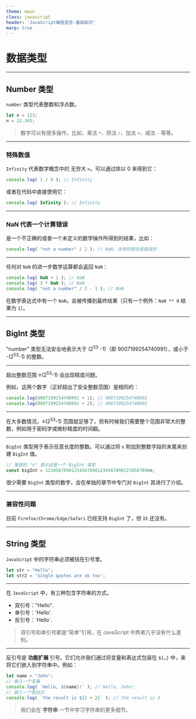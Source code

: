 ```yaml
---
theme: main
class: javascript
header: 'JavaScript编程语言-基础知识'
marp: true
---
```


# 数据类型

---

## Number 类型

`number` 类型代表整数和浮点数。

```js
let n = 123;
n = 12.345;
```

> 数字可以有很多操作，比如，乘法 `*`、除法 `/`、加法 `+`、减法 `-` 等等。

---

### 特殊数值

`Infinity` 代表数学概念中的 无穷大 `∞`。可以通过除以 0 来得到它：

```js
console.log( 1 / 0 ); // Infinity
```

或者在代码中直接使用它：

```js
console.log( Infinity ); // Infinity
```

---

### NaN 代表一个计算错误

是一个不正确的或者一个未定义的数学操作所得到的结果，比如：

```js
console.log( "not a number" / 2 ); // NaN，这样的除法是错误的
```

---

任何对 `NaN` 的进一步数学运算都会返回 `NaN`：

```js
console.log( NaN + 1 ); // NaN
console.log( 3 * NaN ); // NaN
console.log( "not a number" / 2 - 1 ); // NaN
```

在数学表达式中有一个 `NaN`，会被传播到最终结果（只有一个例外：`NaN ** 0` 结果为 `1`）。

---

## BigInt 类型

“number” 类型无法安全地表示大于 (2<sup>53</sup> -1)（即 9007199254740991），或小于 -(2<sup>53</sup>-1) 的整数。

---

超出整数范围 ±(2<sup>53</sup>-1) 会出现精度问题。

例如，这两个数字（正好超出了安全整数范围）是相同的：

```js
console.log(9007199254740991 + 1); // 9007199254740992
console.log(9007199254740991 + 2); // 9007199254740992
```

---

在大多数情况，±(2<sup>53</sup>-1) 范围就足够了，但有时候我们需要整个范围非常大的整数，例如用于密码学或微秒精度的时间戳。

---

`BigInt` 类型用于表示任意长度的整数。可以通过将 `n` 附加到整数字段的末尾来创建 `BigInt` 值。

```js
// 尾部的 "n" 表示这是一个 BigInt 类型
const bigInt = 1234567890123456789012345678901234567890n;
```

很少需要 `BigInt` 类型的数字，会在单独的章节中专门对 `BigInt` 其进行了介绍。

---

### 兼容性问题

目前 `Firefox/Chrome/Edge/Safari` 已经支持 `BigInt` 了，但 `IE` 还没有。

---

## String 类型

`JavaScript` 中的字符串必须被括在引号里。

```js
let str = "Hello";
let str2 = 'Single quotes are ok too';
```

---

在 `JavaScript` 中，有三种包含字符串的方式。

- 双引号："Hello".
- 单引号：'Hello'.
- 反引号：\`Hello\`.

>双引号和单引号都是“简单”引用，在 JavaScript 中两者几乎没有什么差别。

---

反引号是 **功能扩展** 引号。它们允许我们通过将变量和表达式包装在 `${…}` 中，来将它们嵌入到字符串中。例如：

```js
let name = "John";
// 嵌入一个变量
console.log( `Hello, ${name}!` ); // Hello, John!
// 嵌入一个表达式
console.log( `the result is ${1 + 2}` ); // the result is 3
```

> 我们会在 **字符串** 一节中学习字符串的更多细节。
